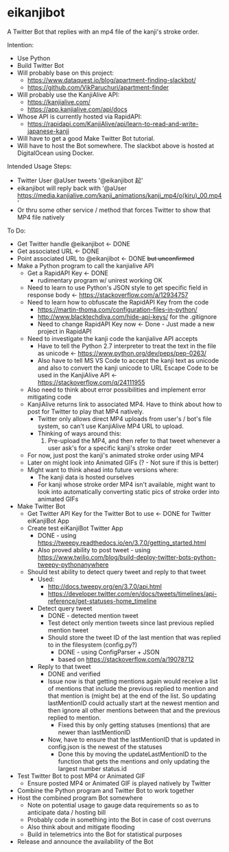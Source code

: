 # eikanjibot
A Twitter Bot that replies with an mp4 file of the kanji's stroke order.

Intention:
* Use Python
* Build Twitter Bot
* Will probably base on this project:
  * https://www.dataquest.io/blog/apartment-finding-slackbot/
  * https://github.com/VikParuchuri/apartment-finder
* Will probably use the KanjiAlive API:
  * https://kanjialive.com/
  * https://app.kanjialive.com/api/docs
* Whose API is currently hosted via RapidAPI:
  * https://rapidapi.com/KanjiAlive/api/learn-to-read-and-write-japanese-kanji
* Will have to get a good Make Twitter Bot tutorial.
* Will have to host the Bot somewhere. The slackbot above is hosted at DigitalOcean using Docker.

Intended Usage Steps:
* Twitter User @aUser tweets '@eikanjibot 起'
* eikanjibot will reply back with '@aUser https://media.kanjialive.com/kanji_animations/kanji_mp4/o(kiru)_00.mp4'
* Or thru some other service / method that forces Twitter to show that MP4 file natively

To Do:
* Get Twitter handle @eikanjibot <- DONE
* Get associated URL <- DONE
* Point associated URL to @eikanjibot <- DONE <strike>but unconfirmed</strike>
* Make a Python program to call the kanjialive API
  * Get a RapidAPI Key <- DONE
    * rudimentary program w/ unirest working OK
  * Need to learn to use Python's JSON style to get specific field in response body <- https://stackoverflow.com/a/12934757
  * Need to learn how to obfuscate the RapidAPI Key from the code
    * https://martin-thoma.com/configuration-files-in-python/
    * http://www.blacktechdiva.com/hide-api-keys/ for the .gitignore
    * Need to change RapidAPI Key now <- Done - Just made a new project in RapidAPI
  * Need to investigate the kanji code the kanjialive API accepts
    * Have to tell the Python 2.7 interpreter to treat the text in the file as unicode <- https://www.python.org/dev/peps/pep-0263/
    * Also have to tell MS VS Code to accept the kanji text as unicode and also to convert the kanji unicode to URL Escape Code to be used in the KanjiAlive API <- https://stackoverflow.com/q/24111955
  * Also need to think about error possibilities and implement error mitigating code
  * KanjiAlive returns link to associated MP4. Have to think about how to post for Twitter to play that MP4 natively.
      * Twitter only allows direct MP4 uploads from user's / bot's file system, so can't use KanjiAlive MP4 URL to upload.
      * Thinking of ways around this:
        1. Pre-upload the MP4, and then refer to that tweet whenever a user ask's for a specific kanji's stroke order
  * For now, just post the kanji's animated stroke order using MP4
  * Later on might look into Animated GIFs (? - Not sure if this is better)
  * Might want to think ahead into future versions where:
    * The kanji data is hosted ourselves
    * For kanji whose stroke order MP4 isn't available, might want to look into automatically converting static pics of stroke order into animated GIFs
* Make Twitter Bot
  * Get Twitter API Key for the Twitter Bot to use <- DONE for Twitter eiKanjiBot App
  * Create test eiKanjiBot Twitter App
    * DONE - using https://tweepy.readthedocs.io/en/3.7.0/getting_started.html
    * Also proved ability to post tweet - using https://www.twilio.com/blog/build-deploy-twitter-bots-python-tweepy-pythonanywhere
  * Should test ability to detect query tweet and reply to that tweet
    * Used:
      * http://docs.tweepy.org/en/3.7.0/api.html
      * https://developer.twitter.com/en/docs/tweets/timelines/api-reference/get-statuses-home_timeline
    * Detect query tweet
      * DONE - detected mention tweet
      * Test detect only mention tweets since last previous replied mention tweet
      * Should store the tweet ID of the last mention that was replied to in the filesystem (config.py?)
        * DONE - using ConfigParser + JSON
        * based on https://stackoverflow.com/a/19078712
    * Reply to that tweet
      * DONE and verified
      * Issue now is that getting mentions again would receive a list of mentions that include the previous replied to mention and that mention is (might be) at the end of the list. So updating lastMentionID could actually start at the newest mention and then ignore all other mentions between that and the previous replied to mention.
        * Fixed this by only getting statuses (mentions) that are newer than lastMentionID
      * Now, have to ensure that the lastMentionID that is updated in config.json is the newest of the statuses 
        * Done this by moving the updateLastMentionID to the function that gets the mentions and only updating the largest number status.id
* Test Twitter Bot to post MP4 or Animated GIF
  * Ensure posted MP4 or Animated GIF is played natively by Twitter
* Combine the Python program and Twitter Bot to work together
* Host the combined program Bot somewhere
  * Note on potential usage to gauge data requirements so as to anticipate data / hosting bill
  * Probably code in something into the Bot in case of cost overruns
  * Also think about and mitigate flooding
  * Build in telemetrics into the Bot for statistical purposes
* Release and announce the availability of the Bot